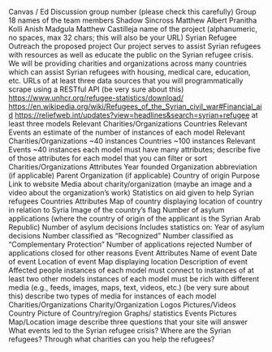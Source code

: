 Canvas / Ed Discussion group number (please check this carefully)
    Group 18
names of the team members
    Shadow Sincross
    Matthew Albert
    Pranitha Kolli
    Anish Madgula
    Matthew Castilleja
name of the project (alphanumeric, no spaces, max 32 chars; this will also be your URL)
    Syrian Refugee Outreach
the proposed project
    Our project serves to assist Syrian refugees with resources as well as educate the public on the Syrian refugee crisis. We will be providing charities and organizations across many countries which can assist Syrian refugees with housing, medical care, education, etc. 
URLs of at least three data sources that you will programmatically scrape using a RESTful API (be very sure about this)
    https://www.unhcr.org/refugee-statistics/download/
    https://en.wikipedia.org/wiki/Refugees_of_the_Syrian_civil_war#Financial_aid
    https://reliefweb.int/updates?view=headlines&search=syrian+refugee
at least three models
    Relevant Charities/Organizations
    Countries 
    Relevant Events
an estimate of the number of instances of each model
    Relevant Charities/Organizations
    ~40 instances
    Countries
    ~100 instances
    Relevant Events
    ~40 instances 
each model must have many attributes; describe five of those attributes for each model that you can filter or sort
    Charities/Organizations Attributes
        Year founded
        Organization abbreviation (if applicable)
        Parent Organization (if applicable)
        Country of origin
        Purpose
        Link to website
        Media about charity/organization (maybe an image and a video about the organization’s work)
        Statistics on aid given to help Syrian refugees
    Countries Attributes
        Map of country displaying location of country in relation to Syria
        Image of the country’s flag
        Number of asylum applications (where the country of origin of the applicant is the Syrian Arab Republic)
        Number of asylum decisions
        Includes statistics on:
        Year of asylum decisions
        Number classified as “Recognized”
        Number classified as “Complementary Protection”
        Number of applications rejected
        Number of applications closed for other reasons
    Event Attributes
        Name of event
        Date of event
        Location of event
        Map displaying location
        Description of event
        Affected people
instances of each model must connect to instances of at least two other models
instances of each model must be rich with different media (e.g., feeds, images, maps, text, videos, etc.) (be very sure about this)
describe two types of media for instances of each model
    Charities/Organizations
        Charity/Organization Logos 
        Pictures/Videos
    Country 
        Picture of Country/region 
        Graphs/ statistics 
    Events 
        Pictures
        Map/Location image 
describe three questions that your site will answer
    What events led to the Syrian refugee crisis?
    Where are the Syrian refugees?
    Through what charities can you help the refugees?
